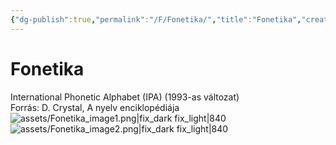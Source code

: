 ```yaml
---
{"dg-publish":true,"permalink":"/F/Fonetika/","title":"Fonetika","created":"2024-04-28T20:59","updated":"2025-09-21T11:59"}
---
```



# Fonetika

International Phonetic Alphabet (IPA) (1993-as változat)  
Forrás: D. Crystal, A nyelv enciklopédiája  
![assets/Fonetika_image1.png|fix_dark fix_light|840](/img/user/F/assets/Fonetika_image1.png)  
![assets/Fonetika_image2.png|fix_dark fix_light|840](/img/user/F/assets/Fonetika_image2.png)  